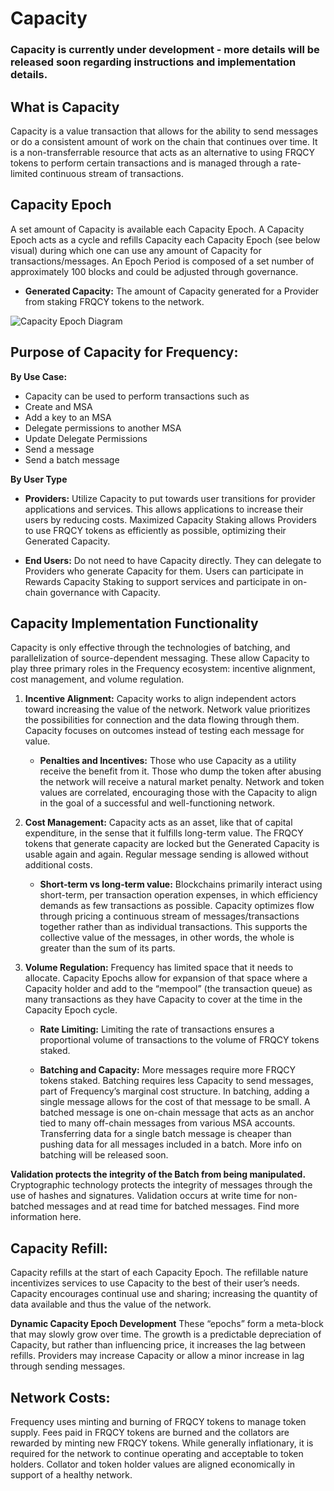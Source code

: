 # Capacity 

### Capacity is currently under development - more details will be released soon regarding instructions and implementation details.

## What is Capacity 
Capacity is a value transaction that allows for the ability to send messages or do a consistent amount of work on the chain that continues over time. 
It is a non-transferrable resource that acts as an alternative to using FRQCY tokens to perform certain transactions and is managed through a rate-limited continuous stream of transactions.

## Capacity Epoch 
A set amount of Capacity is available each Capacity Epoch. 
A Capacity Epoch acts as a cycle and refills Capacity each Capacity Epoch (see below visual) during which one can use any amount of Capacity for transactions/messages. 
An Epoch Period is composed of a set number of approximately 100 blocks and could be adjusted through governance. 

* **Generated Capacity:**
The amount of Capacity generated for a Provider from staking FRQCY tokens to the network.

![Capacity Epoch Diagram](https://global.discourse-cdn.com/standard11/uploads/unfinishedlabs/original/1X/6fadc75824cd238e5aa1decd06339f8f60d7978e.png)

## Purpose of Capacity for Frequency: 

**By Use Case:**

* Capacity can be used to perform transactions such as
* Create and MSA
* Add a key to an MSA
* Delegate permissions to another MSA
* Update Delegate Permissions
* Send a message
* Send a batch message

**By User Type**

* **Providers:** 
Utilize Capacity to put towards user transitions for provider applications and services. 
This allows applications to increase their users by reducing costs. 
Maximized Capacity Staking allows Providers to use FRQCY tokens as efficiently as possible, optimizing their Generated Capacity.

* **End Users:** 
Do not need to have Capacity directly. 
They can delegate to Providers who generate Capacity for them. 
Users can participate in Rewards Capacity Staking to support services and participate in on-chain governance with Capacity.

## Capacity Implementation Functionality
Capacity is only effective through the technologies of batching, and parallelization of source-dependent messaging. 
These allow Capacity to play three primary roles in the Frequency ecosystem: incentive alignment, cost management, and volume regulation. 

1. **Incentive Alignment:** Capacity works to align independent actors toward increasing the value of the network. 
Network value prioritizes the possibilities for connection and the data flowing through them. 
Capacity focuses on outcomes instead of testing each message for value. 

	* **Penalties and Incentives:**
Those who use Capacity as a utility receive the benefit from it. 
Those who dump the token after abusing the network will receive a natural market penalty. 
Network and token values are correlated, encouraging those with the Capacity to align in the goal of a successful and well-functioning network. 

2. **Cost Management:** Capacity acts as an asset, like that of capital expenditure, in the sense that it fulfills long-term value. 
The FRQCY tokens that generate capacity are locked but the Generated Capacity is usable again and again. 
Regular message sending is allowed without additional costs. 
	
	* **Short-term vs long-term value:**
	Blockchains primarily interact using short-term, per transaction operation expenses, in which efficiency demands as few transactions as possible. 
	Capacity optimizes flow through pricing a continuous stream of messages/transactions together rather than as individual transactions. 
	This supports the collective value of the messages, in other words, the whole is greater than the sum of its parts. 

3. **Volume Regulation:** Frequency has limited space that it needs to allocate. 
Capacity Epochs allow for expansion of that space where a Capacity holder and add to the “mempool” (the transaction queue) as many transactions as they have Capacity to cover at the time in the Capacity Epoch cycle. 
	* **Rate Limiting:**
	Limiting the rate of transactions ensures a proportional volume of transactions to the volume of FRQCY tokens staked. 

	* **Batching and Capacity:** 
	More messages require more FRQCY tokens staked. 
	Batching requires less Capacity to send messages, part of Frequency’s marginal cost structure. 
	In batching, adding a single message allows for the cost of that message to be small. 
	A batched message is one on-chain message that acts as an anchor tied to many off-chain messages from various MSA accounts. 
	Transferring data for a single batch message is cheaper than pushing data for all messages included in a batch. 
	More info on batching will be released soon.
		
**Validation protects the integrity of the Batch from being manipulated.** 
Cryptographic technology protects the integrity of messages through the use of hashes and signatures. 
Validation occurs at write time for non-batched messages and at read time for batched messages. 
Find more information here. 

## Capacity Refill:
Capacity refills at the start of each Capacity Epoch. 
The refillable nature incentivizes services to use Capacity to the best of their user’s needs. 
Capacity encourages continual use and sharing; increasing the quantity of data available and thus the value of the network. 

**Dynamic Capacity Epoch Development**
These “epochs” form a meta-block that may slowly grow over time. 
The growth is a predictable depreciation of Capacity, but rather than influencing price, it increases the lag between refills. 
Providers may increase Capacity or allow a minor increase in lag through sending messages. 

## Network Costs:
Frequency uses minting and burning of FRQCY tokens to manage token supply. 
Fees paid in FRQCY tokens are burned and the collators are rewarded by minting new FRQCY tokens. 
While generally inflationary, it is required for the network to continue operating and acceptable to token holders. 
Collator and token holder values are aligned economically in support of a healthy network.
